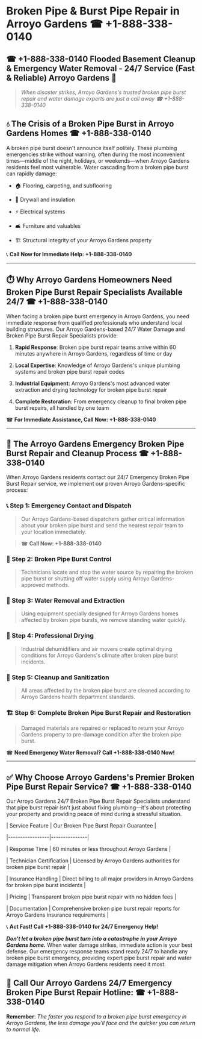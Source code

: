 # Broken Pipe & Burst Pipe Repair in Arroyo Gardens ☎ +1-888-338-0140  
## ☎ +1-888-338-0140 Flooded Basement Cleanup & Emergency Water Removal - 24/7 Service (Fast & Reliable) Arroyo Gardens 🚨  

> *When disaster strikes, Arroyo Gardens's trusted broken pipe burst repair and water damage experts are just a call away ☎ +1-888-338-0140*  

## 💧 The Crisis of a Broken Pipe Burst in Arroyo Gardens Homes ☎ +1-888-338-0140  

A broken pipe burst doesn't announce itself politely. These plumbing emergencies strike without warning, often during the most inconvenient times—middle of the night, holidays, or weekends—when Arroyo Gardens residents feel most vulnerable. Water cascading from a broken pipe burst can rapidly damage:  

* 🏠 Flooring, carpeting, and subflooring  
* 🧱 Drywall and insulation  
* ⚡ Electrical systems  
* 🛋️ Furniture and valuables  
* 🏗️ Structural integrity of your Arroyo Gardens property  

📞 **Call Now for Immediate Help: +1-888-338-0140**  

---  

## ⏱️ Why Arroyo Gardens Homeowners Need Broken Pipe Burst Repair Specialists Available 24/7 ☎ +1-888-338-0140  

When facing a broken pipe burst emergency in Arroyo Gardens, you need immediate response from qualified professionals who understand local building structures. Our Arroyo Gardens-based 24/7 Water Damage and Broken Pipe Burst Repair Specialists provide:  

1. **Rapid Response**: Broken pipe burst repair teams arrive within 60 minutes anywhere in Arroyo Gardens, regardless of time or day  
2. **Local Expertise**: Knowledge of Arroyo Gardens's unique plumbing systems and broken pipe burst repair codes  
3. **Industrial Equipment**: Arroyo Gardens's most advanced water extraction and drying technology for broken pipe burst repair  
4. **Complete Restoration**: From emergency cleanup to final broken pipe burst repairs, all handled by one team  

☎ **For Immediate Assistance, Call Now: +1-888-338-0140**  

---  

## 🔧 The Arroyo Gardens Emergency Broken Pipe Burst Repair and Cleanup Process ☎ +1-888-338-0140  

When Arroyo Gardens residents contact our 24/7 Emergency Broken Pipe Burst Repair service, we implement our proven Arroyo Gardens-specific process:  

### 📞 Step 1: Emergency Contact and Dispatch  
> Our Arroyo Gardens-based dispatchers gather critical information about your broken pipe burst and send the nearest repair team to your location immediately.  
> ☎ **Call Now: +1-888-338-0140**  

### 🚿 Step 2: Broken Pipe Burst Control  
> Technicians locate and stop the water source by repairing the broken pipe burst or shutting off water supply using Arroyo Gardens-approved methods.  

### 🌊 Step 3: Water Removal and Extraction  
> Using equipment specially designed for Arroyo Gardens homes affected by broken pipe bursts, we remove standing water quickly.  

### 💨 Step 4: Professional Drying  
> Industrial dehumidifiers and air movers create optimal drying conditions for Arroyo Gardens's climate after broken pipe burst incidents.  

### 🧼 Step 5: Cleanup and Sanitization  
> All areas affected by the broken pipe burst are cleaned according to Arroyo Gardens health department standards.  

### 🏗️ Step 6: Complete Broken Pipe Burst Repair and Restoration  
> Damaged materials are repaired or replaced to return your Arroyo Gardens property to pre-damage condition after the broken pipe burst.  

☎ **Need Emergency Water Removal? Call +1-888-338-0140 Now!**  

---  

## ✅ Why Choose Arroyo Gardens's Premier Broken Pipe Burst Repair Service? ☎ +1-888-338-0140  

Our Arroyo Gardens 24/7 Broken Pipe Burst Repair Specialists understand that pipe burst repair isn't just about fixing plumbing—it's about protecting your property and providing peace of mind during a stressful situation.  

| Service Feature | Our Broken Pipe Burst Repair Guarantee |  
|-----------------|---------------|  
| Response Time | 60 minutes or less throughout Arroyo Gardens |  
| Technician Certification | Licensed by Arroyo Gardens authorities for broken pipe burst repair |  
| Insurance Handling | Direct billing to all major providers in Arroyo Gardens for broken pipe burst incidents |  
| Pricing | Transparent broken pipe burst repair with no hidden fees |  
| Documentation | Comprehensive broken pipe burst repair reports for Arroyo Gardens insurance requirements |  

📞 **Act Fast! Call +1-888-338-0140 for 24/7 Emergency Help!**  

***Don't let a broken pipe burst turn into a catastrophe in your Arroyo Gardens home.*** When water damage strikes, immediate action is your best defense. Our emergency response teams stand ready 24/7 to handle any broken pipe burst emergency, providing expert pipe burst repair and water damage mitigation when Arroyo Gardens residents need it most.  

## 📱 Call Our Arroyo Gardens 24/7 Emergency Broken Pipe Burst Repair Hotline: ☎ +1-888-338-0140  

**Remember**: *The faster you respond to a broken pipe burst emergency in Arroyo Gardens, the less damage you'll face and the quicker you can return to normal life.*